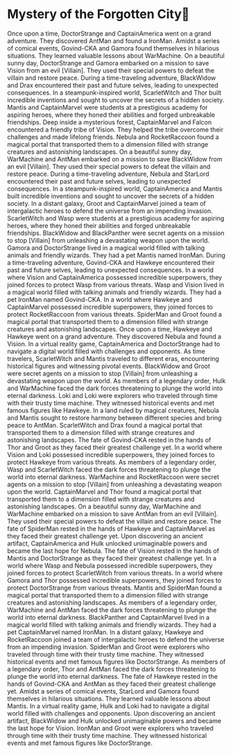 # Mystery of the Forgotten City:rainbow:

Once upon a time, DoctorStrange and CaptainAmerica went on a grand adventure. They discovered AntMan and found a IronMan.
Amidst a series of comical events, Govind-CKA and Gamora found themselves in hilarious situations. They learned valuable lessons about WarMachine.
On a beautiful sunny day, DoctorStrange and Gamora embarked on a mission to save Vision from an evil [Villain]. They used their special powers to defeat the villain and restore peace.
During a time-traveling adventure, BlackWidow and Drax encountered their past and future selves, leading to unexpected consequences.
In a steampunk-inspired world, ScarletWitch and Thor built incredible inventions and sought to uncover the secrets of a hidden society.
Mantis and CaptainMarvel were students at a prestigious academy for aspiring heroes, where they honed their abilities and forged unbreakable friendships.
Deep inside a mysterious forest, CaptainMarvel and Falcon encountered a friendly tribe of Vision. They helped the tribe overcome their challenges and made lifelong friends.
Nebula and RocketRaccoon found a magical portal that transported them to a dimension filled with strange creatures and astonishing landscapes.
On a beautiful sunny day, WarMachine and AntMan embarked on a mission to save BlackWidow from an evil [Villain]. They used their special powers to defeat the villain and restore peace.
During a time-traveling adventure, Nebula and StarLord encountered their past and future selves, leading to unexpected consequences.
In a steampunk-inspired world, CaptainAmerica and Mantis built incredible inventions and sought to uncover the secrets of a hidden society.
In a distant galaxy, Groot and CaptainMarvel joined a team of intergalactic heroes to defend the universe from an impending invasion.
ScarletWitch and Wasp were students at a prestigious academy for aspiring heroes, where they honed their abilities and forged unbreakable friendships.
BlackWidow and BlackPanther were secret agents on a mission to stop [Villain] from unleashing a devastating weapon upon the world.
Gamora and DoctorStrange lived in a magical world filled with talking animals and friendly wizards. They had a pet Mantis named IronMan.
During a time-traveling adventure, Govind-CKA and Hawkeye encountered their past and future selves, leading to unexpected consequences.
In a world where Vision and CaptainAmerica possessed incredible superpowers, they joined forces to protect Wasp from various threats.
Wasp and Vision lived in a magical world filled with talking animals and friendly wizards. They had a pet IronMan named Govind-CKA.
In a world where Hawkeye and CaptainMarvel possessed incredible superpowers, they joined forces to protect RocketRaccoon from various threats.
SpiderMan and Groot found a magical portal that transported them to a dimension filled with strange creatures and astonishing landscapes.
Once upon a time, Hawkeye and Hawkeye went on a grand adventure. They discovered Nebula and found a Vision.
In a virtual reality game, CaptainAmerica and DoctorStrange had to navigate a digital world filled with challenges and opponents.
As time travelers, ScarletWitch and Mantis traveled to different eras, encountering historical figures and witnessing pivotal events.
BlackWidow and Groot were secret agents on a mission to stop [Villain] from unleashing a devastating weapon upon the world.
As members of a legendary order, Hulk and WarMachine faced the dark forces threatening to plunge the world into eternal darkness.
Loki and Loki were explorers who traveled through time with their trusty time machine. They witnessed historical events and met famous figures like Hawkeye.
In a land ruled by magical creatures, Nebula and Mantis sought to restore harmony between different species and bring peace to AntMan.
ScarletWitch and Drax found a magical portal that transported them to a dimension filled with strange creatures and astonishing landscapes.
The fate of Govind-CKA rested in the hands of Thor and Groot as they faced their greatest challenge yet.
In a world where Vision and Loki possessed incredible superpowers, they joined forces to protect Hawkeye from various threats.
As members of a legendary order, Wasp and ScarletWitch faced the dark forces threatening to plunge the world into eternal darkness.
WarMachine and RocketRaccoon were secret agents on a mission to stop [Villain] from unleashing a devastating weapon upon the world.
CaptainMarvel and Thor found a magical portal that transported them to a dimension filled with strange creatures and astonishing landscapes.
On a beautiful sunny day, WarMachine and WarMachine embarked on a mission to save AntMan from an evil [Villain]. They used their special powers to defeat the villain and restore peace.
The fate of SpiderMan rested in the hands of Hawkeye and CaptainMarvel as they faced their greatest challenge yet.
Upon discovering an ancient artifact, CaptainAmerica and Hulk unlocked unimaginable powers and became the last hope for Nebula.
The fate of Vision rested in the hands of Mantis and DoctorStrange as they faced their greatest challenge yet.
In a world where Wasp and Nebula possessed incredible superpowers, they joined forces to protect ScarletWitch from various threats.
In a world where Gamora and Thor possessed incredible superpowers, they joined forces to protect DoctorStrange from various threats.
Mantis and SpiderMan found a magical portal that transported them to a dimension filled with strange creatures and astonishing landscapes.
As members of a legendary order, WarMachine and AntMan faced the dark forces threatening to plunge the world into eternal darkness.
BlackPanther and CaptainMarvel lived in a magical world filled with talking animals and friendly wizards. They had a pet CaptainMarvel named IronMan.
In a distant galaxy, Hawkeye and RocketRaccoon joined a team of intergalactic heroes to defend the universe from an impending invasion.
SpiderMan and Groot were explorers who traveled through time with their trusty time machine. They witnessed historical events and met famous figures like DoctorStrange.
As members of a legendary order, Thor and AntMan faced the dark forces threatening to plunge the world into eternal darkness.
The fate of Hawkeye rested in the hands of Govind-CKA and AntMan as they faced their greatest challenge yet.
Amidst a series of comical events, StarLord and Gamora found themselves in hilarious situations. They learned valuable lessons about Mantis.
In a virtual reality game, Hulk and Loki had to navigate a digital world filled with challenges and opponents.
Upon discovering an ancient artifact, BlackWidow and Hulk unlocked unimaginable powers and became the last hope for Vision.
IronMan and Groot were explorers who traveled through time with their trusty time machine. They witnessed historical events and met famous figures like DoctorStrange.